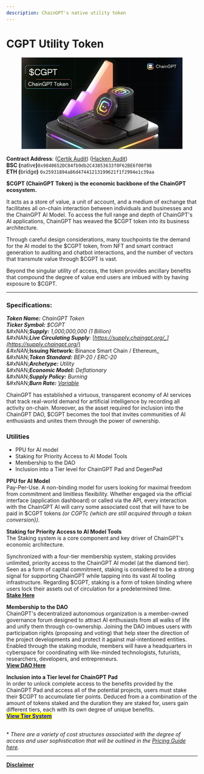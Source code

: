 ```yaml
---
description: ChainGPT's native utility token
---
```


# CGPT Utility Token

<figure><img src="../../.gitbook/assets/Xnip2025-02-06_11-18-12.jpg" alt=""><figcaption></figcaption></figure>

**Contract Address**: ([Certik Audit](https://www.certik.com/projects/chaingpt)) ([Hacken Audit](https://hacken.io/audits/chaingpt/))\
**BSC (**&#x6E;ativ&#x65;**)**`0x9840652DC04fb9db2C43853633f0F62BE6f00f98`\
**ETH (**&#x62;ridg&#x65;**)** `0x25931894a86d47441213199621f1f2994e1c39aa`

**$CGPT (ChainGPT Token) is the economic backbone of the ChainGPT ecosystem.**&#x20;

It acts as a store of value, a unit of account, and a medium of exchange that facilitates all on-chain interaction between individuals and businesses and the ChainGPT AI Model. To access the full range and depth of ChainGPT's AI applications, ChainGPT has weaved the $CGPT token into its business architecture.&#x20;

Through careful design considerations, many touchpoints tie the demand for the AI model to the $CGPT token, from NFT and smart contract generation to auditing and chatbot interactions, and the number of vectors that transmute value through $CGPT is vast.

Beyond the singular utility of access, the token provides ancillary benefits that compound the degree of value end users are imbued with by having exposure to $CGPT.&#x20;

***

### Specifications:

_**Token Name:** ChainGPT Token_\
_**Ticker Symbol:** $CGPT_\
&#xNAN;_**Supply:** 1,000,000,000 (1 Billion)_\
&#xNAN;_**Live Circulating Supply**:_ [_https://supply.chaingpt.org/_](https://supply.chaingpt.org/) \
&#xNAN;_**Issuing Network:** Binance Smart Chain / Ethereum_\
&#xNAN;_**Token Standard:** BEP-20 / ERC-20_\
&#xNAN;_**Archetype:** Utility_\
&#xNAN;_**Economic Model:** Deflationary_\
&#xNAN;_**Supply Policy:** Burning_\
&#xNAN;_**Burn Rate:**_ [_Variable_ ](burn-mechanism.md)

ChainGPT has established a virtuous, transparent economy of AI services that track real-world demand for artificial intelligence by recording all activity on-chain. Moreover, as the asset required for inclusion into the ChainGPT DAO, $CGPT becomes the tool that invites communities of AI enthusiasts and unites them through the power of ownership.

### Utilities

* PPU for AI model
* Staking for Priority Access to AI Model Tools
* Membership to the DAO
* Inclusion into a Tier level for ChainGPT Pad and DegenPad

**PPU for AI Model**\
Pay-Per-Use. A non-binding model for users looking for maximal freedom from commitment and limitless flexibility. Whether engaged via the official interface (application dashboard) or called via the API, every interaction with the ChainGPT AI will carry some associated cost that will have to be paid in $CGPT tokens _(or CGPTc {which are still acquired through a token conversion})._&#x20;

**Staking for Priority Access  to AI Model Tools**\
The Staking system is a core component and key driver of ChainGPT's economic architecture.&#x20;

Synchronized with a four-tier membership system, staking provides unlimited, priority access to the ChainGPT AI model (at the diamond tier). Seen as a form of capital commitment, staking is considered to be a strong signal for supporting ChainGPT while tapping into its vast AI tooling infrastructure. Regarding $CGPT, staking is a form of token binding where users lock their assets out of circulation for a predetermined time.\
[**Stake Here** ](https://app.chaingpt.org/staking)

**Membership to the DAO**\
ChainGPT's decentralized autonomous organization is a member-owned governance forum designed to attract AI enthusiasts from all walks of life and unify them through co-ownership. Joining the DAO imbues users with participation rights (proposing and voting) that help steer the direction of the project developments and protect it against mal-intentioned entities. Enabled through the staking module, members will have a headquarters in cyberspace for coordinating with like-minded technologists, futurists, researchers, developers, and entrepreneurs.\
&#x20;[**View DAO Here**](https://dao.chaingpt.org/#/)&#x20;

**Inclusion into a Tier level for ChainGPT Pad**\
In order to unlock complete access to the benefits provided by the ChainGPT Pad and access all of the potential projects, users must stake their $CGPT to accumulate tier points. Deduced from a a combination of the amount of tokens staked and the duration they are staked for, users gain different tiers, each with its own degree of unique benefits. \
[<mark style="color:blue;">**View Tier System**</mark>](https://www.chaingpt.org/blog/chaingpt-launchpad-tier-system-staking)&#x20;

\
\* _There are a variety of cost structures associated with the degree of access and user sophistication that will be outlined in the_ [_Pricing Guide here_](https://www.chaingpt.org/pricing)_._

***

[**Disclaimer**](../../misc/legal-docs/disclaimer.md)

